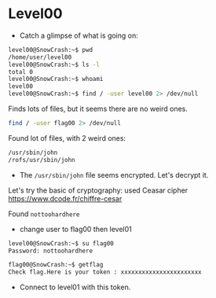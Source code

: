# Level00

- Catch a glimpse of what is going on:<br/>
```bash
level00@SnowCrash:~$ pwd 
/home/user/level00
level00@SnowCrash:~$ ls -l
total 0 
level00@SnowCrash:~$ whoami
level00
level00@SnowCrash:~$ find / -user level00 2> /dev/null
```

Finds lots of files, but it seems there are no weird ones.<br/>
```bash
find / -user flag00 2> /dev/null
```
Found lot of files, with 2 weird ones: 
```bash
/usr/sbin/john
/rofs/usr/sbin/john
```

- The `/usr/sbin/john` file seems encrypted. Let's decrypt it.

Let's try the basic of cryptography: used Ceasar cipher
https://www.dcode.fr/chiffre-cesar

Found `nottoohardhere`

- change user to flag00 then level01
```bash
level00@SnowCrash:~$ su flag00
Password: nottoohardhere
```
```bash
flag00@SnowCrash:~$ getflag
Check flag.Here is your token : xxxxxxxxxxxxxxxxxxxxxxx
```

- Connect to level01 with this token.
